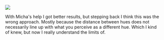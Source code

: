 ![](https://db-feed.s3.amazonaws.com/legacy/Screen_Shot_2017-10-18_at_2_17_05_PM-1508360117381.png)

With Micha's help I got better results, but stepping back I think this was the wrong approach. Mostly because the distance between hues does not necessarily line up with what you perceive as a different hue. Which I kind of knew, but now I really understand the limits of.
